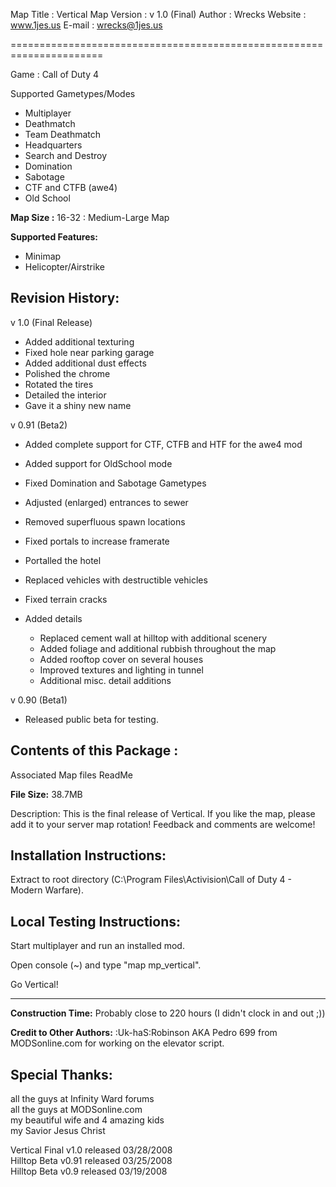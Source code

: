 Map Title : Vertical
Map Version : v 1.0 (Final)
Author : Wrecks
Website : www.1jes.us
E-mail : wrecks@1jes.us

======================================================================

Game : Call of Duty 4

Supported Gametypes/Modes
- Multiplayer
- Deathmatch
- Team Deathmatch
- Headquarters
- Search and Destroy
- Domination
- Sabotage
- CTF and CTFB (awe4)
- Old School

**Map Size :** 16-32 : Medium-Large Map

**Supported Features:**
- Minimap
- Helicopter/Airstrike

## Revision History:

v 1.0 (Final Release)
- Added additional texturing
- Fixed hole near parking garage
- Added additional dust effects
- Polished the chrome
- Rotated the tires
- Detailed the interior
- Gave it a shiny new name

v 0.91 (Beta2)
- Added complete support for CTF, CTFB and HTF for the awe4 mod
- Added support for OldSchool mode
- Fixed Domination and Sabotage Gametypes
- Adjusted (enlarged) entrances to sewer
- Removed superfluous spawn locations
- Fixed portals to increase framerate
- Portalled the hotel
- Replaced vehicles with destructible vehicles
- Fixed terrain cracks

- Added details
	- Replaced cement wall at hilltop with additional scenery
	- Added foliage and additional rubbish throughout the map
	- Added rooftop cover on several houses
	- Improved textures and lighting in tunnel
	- Additional misc. detail additions

v 0.90 (Beta1)
- Released public beta for testing.


## Contents of this Package :

Associated Map files 
ReadMe

**File Size:** 38.7MB

Description: This is the final release of Vertical. If you like the map, please add it to your server map rotation! Feedback and comments are welcome!

## Installation Instructions:

Extract to root directory (C:\Program Files\Activision\Call of Duty 4 - Modern Warfare).

## Local Testing Instructions:

Start multiplayer and run an installed mod.

Open console (~) and type "map mp_vertical".

Go Vertical!

---

**Construction Time:** Probably close to 220 hours (I didn't clock in and out ;))

**Credit to Other Authors:** :Uk-haS:Robinson   AKA  Pedro 699 from MODSonline.com for working on the elevator script.


## Special Thanks:

all the guys at Infinity Ward forums  
all the guys at MODSonline.com  
my beautiful wife and 4 amazing kids  
my Savior Jesus Christ  

Vertical Final v1.0 released 03/28/2008  
Hilltop Beta v0.91 released 03/25/2008  
Hilltop Beta v0.9 released 03/19/2008
